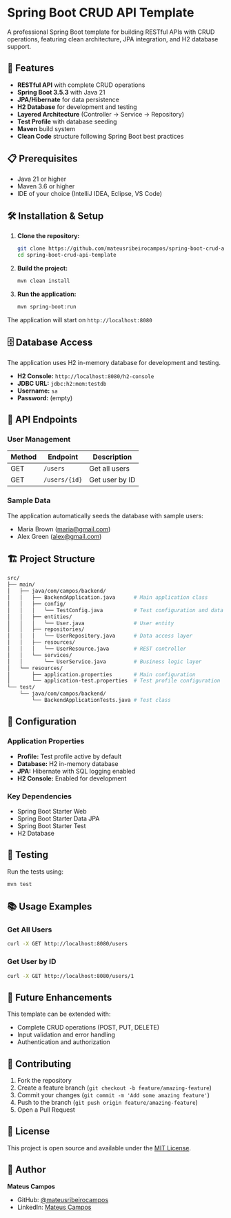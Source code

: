 # Spring Boot CRUD API Template

A professional Spring Boot template for building RESTful APIs with CRUD operations, featuring clean architecture, JPA integration, and H2 database support.

## 🚀 Features

- **RESTful API** with complete CRUD operations
- **Spring Boot 3.5.3** with Java 21
- **JPA/Hibernate** for data persistence
- **H2 Database** for development and testing
- **Layered Architecture** (Controller → Service → Repository)
- **Test Profile** with database seeding
- **Maven** build system
- **Clean Code** structure following Spring Boot best practices

## 📋 Prerequisites

- Java 21 or higher
- Maven 3.6 or higher
- IDE of your choice (IntelliJ IDEA, Eclipse, VS Code)

## 🛠️ Installation & Setup

1. **Clone the repository:**

   ```bash
   git clone https://github.com/mateusribeirocampos/spring-boot-crud-api-template.git
   cd spring-boot-crud-api-template
   ```

2. **Build the project:**

   ```bash
   mvn clean install
   ```

3. **Run the application:**

   ```bash
   mvn spring-boot:run
   ```

The application will start on `http://localhost:8080`

## 🗄️ Database Access

The application uses H2 in-memory database for development and testing.

- **H2 Console:** `http://localhost:8080/h2-console`
- **JDBC URL:** `jdbc:h2:mem:testdb`
- **Username:** `sa`
- **Password:** (empty)

## 📡 API Endpoints

### User Management

| Method | Endpoint | Description |
|--------|----------|-------------|
| GET | `/users` | Get all users |
| GET | `/users/{id}` | Get user by ID |

### Sample Data

The application automatically seeds the database with sample users:

- Maria Brown (maria@gmail.com)
- Alex Green (alex@gmail.com)

## 🏗️ Project Structure

```bash
src/
├── main/
│   ├── java/com/campos/backend/
│   │   ├── BackendApplication.java      # Main application class
│   │   ├── config/
│   │   │   └── TestConfig.java          # Test configuration and data seeding
│   │   ├── entities/
│   │   │   └── User.java                # User entity
│   │   ├── repositories/
│   │   │   └── UserRepository.java      # Data access layer
│   │   ├── resources/
│   │   │   └── UserResource.java        # REST controller
│   │   └── services/
│   │       └── UserService.java         # Business logic layer
│   └── resources/
│       ├── application.properties       # Main configuration
│       └── application-test.properties  # Test profile configuration
└── test/
    └── java/com/campos/backend/
        └── BackendApplicationTests.java # Test class
```

## 🔧 Configuration

### Application Properties

- **Profile:** Test profile active by default
- **Database:** H2 in-memory database
- **JPA:** Hibernate with SQL logging enabled
- **H2 Console:** Enabled for development

### Key Dependencies

- Spring Boot Starter Web
- Spring Boot Starter Data JPA
- Spring Boot Starter Test
- H2 Database

## 🧪 Testing

Run the tests using:

```bash
mvn test
```

## 📚 Usage Examples

### Get All Users

```bash
curl -X GET http://localhost:8080/users
```

### Get User by ID

```bash
curl -X GET http://localhost:8080/users/1
```

## 🔮 Future Enhancements

This template can be extended with:

- Complete CRUD operations (POST, PUT, DELETE)
- Input validation and error handling
- Authentication and authorization

## 🤝 Contributing

1. Fork the repository
2. Create a feature branch (`git checkout -b feature/amazing-feature`)
3. Commit your changes (`git commit -m 'Add some amazing feature'`)
4. Push to the branch (`git push origin feature/amazing-feature`)
5. Open a Pull Request

## 📝 License

This project is open source and available under the [MIT License](LICENSE).

## 👤 Author

**Mateus Campos**

- GitHub: [@mateusribeirocampos](https://github.com/mateusribeirocampos)
- LinkedIn: [Mateus Campos](https://linkedin.com/in/mateusribeirocampos)
